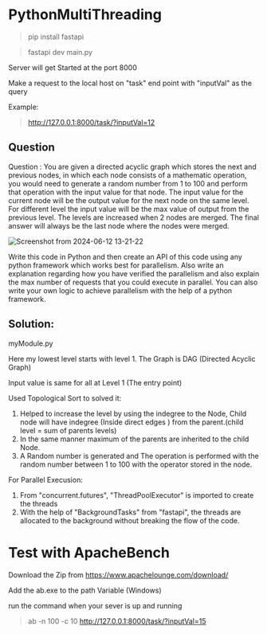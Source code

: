 # PythonMultiThreading

> pip install fastapi

> fastapi dev main.py

Server will get Started at the port 8000

Make a request to the local host on "task" end point with "inputVal" as the query

Example:

> http://127.0.0.1:8000/task/?inputVal=12


## Question 

Question : You are given a directed acyclic graph which stores the next and previous 
nodes, in which each node consists of a mathematic operation, you would need to 
generate a random number from 1 to 100 and perform that operation with the input value 
for that node. The input value for the current node will be the output value for the next node 
on the same level. For different level the input value will be the max value of output from 
the previous level. The levels are increased when 2 nodes are merged. The final answer will 
always be the last node where the nodes were merged.

![Screenshot from 2024-06-12 13-21-22](https://github.com/zeeCode15/pythonMultiThreading/assets/89879537/87bc7ecd-9311-480b-8452-8424cfba60f7)

Write this code in Python and then create an API of this code using any python framework 
which works best for parallelism. Also write an explanation regarding how you have verified 
the parallelism and also explain the max number of requests that you could execute in 
parallel. You can also write your own logic to achieve parallelism with the help of a python 
framework.


## Solution:

myModule.py

Here my lowest level starts with level 1.
The Graph is DAG (Directed Acyclic Graph)

Input value is same for all at Level 1 (The entry point)

Used Topological Sort to solved it:
1. Helped to increase the level by using the indegree to the Node, Child node will have indegree (Inside direct edges ) from the parent.(child level = sum of parents levels)
2. In the same manner maximum of the parents are inherited to the child Node.
3. A Random number is generated and The operation is performed with the random number between 1 to 100 with the operator stored in the node.

For Parallel Execusion:
1. From "concurrent.futures", "ThreadPoolExecutor" is imported to create the threads
2. With the help of "BackgroundTasks" from "fastapi", the threads are allocated to the background without breaking the flow of the code.


# Test with ApacheBench

Download the Zip from https://www.apachelounge.com/download/

Add the ab.exe to the path Variable (Windows)

run the command when your sever is up and running

> ab -n 100 -c 10 http://127.0.0.1:8000/task/?inputVal=15


